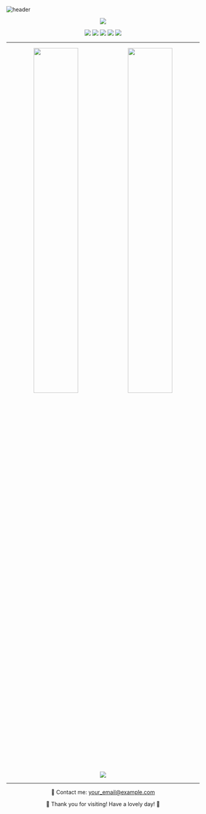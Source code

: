 <!-- 헤더 이미지 (핑크 + 하늘색 그라디언트) -->
![header](https://capsule-render.vercel.app/api?type=waving&color=gradient&height=280&section=header&text=Hi%20There!%20%F0%9F%91%8B&fontSize=45&fontColor=ffffff&fontAlign=50&desc=Welcome%20to%20my%20GitHub%20profile!&descAlign=50&descSize=18&gradientDirection=horizontal&customColorList=FDC5F5,AEE2FF)

<!-- 타이핑 애니메이션 -->
<p align="center">
  <img src="https://readme-typing-svg.demolab.com?font=Cute+Font&size=26&duration=2000&pause=1000&color=FF99CC&center=true&vCenter=true&width=435&lines=안녕하세요!+💖+GitHub에+오신걸+환영해요!;꾸준히+성장하는+개발자입니다+🌸;오늘도+화이팅~!+🚀" />
</p>

<!-- 배지 (기술 스택) -->
<p align="center">
  <img src="https://img.shields.io/badge/Python-FDD9E5?style=for-the-badge&logo=Python&logoColor=3776AB"/>
  <img src="https://img.shields.io/badge/HTML-FFC0CB?style=for-the-badge&logo=html5&logoColor=white"/>
  <img src="https://img.shields.io/badge/CSS-AEE2FF?style=for-the-badge&logo=css3&logoColor=white"/>
  <img src="https://img.shields.io/badge/JavaScript-FFD1DC?style=for-the-badge&logo=javascript&logoColor=white"/>
  <img src="https://img.shields.io/badge/Linux-FFB6C1?style=for-the-badge&logo=linux&logoColor=black"/>
</p>

---

<!-- GitHub Stats -->
<p align="center">
  <img src="https://github-readme-stats.vercel.app/api?username=jf3hirh4&show_icons=true&theme=rose_pine&icon_color=ffb6c1&title_color=ff9aa2&text_color=ffffff&bg_color=ffdde1" width="48%"/>
  <img src="https://github-readme-stats.vercel.app/api/top-langs/?username=jf3hirh4&layout=compact&theme=rose_pine&title_color=ffb6c1&text_color=ffffff&bg_color=ffdde1" width="48%"/>
</p>

<!-- 방문자 수 -->
<p align="center">
  <img src="https://komarev.com/ghpvc/?username=jf3hirh4&color=ffb6c1&style=flat-square" />
</p>

---

<!-- 연락처 (이메일 링크) -->
<p align="center">
  📮 Contact me: <a href="mailto:your_email@example.com">your_email@example.com</a>
</p>

<!-- 푸터 -->
<p align="center">
  💖 Thank you for visiting! Have a lovely day! 💙
</p>
